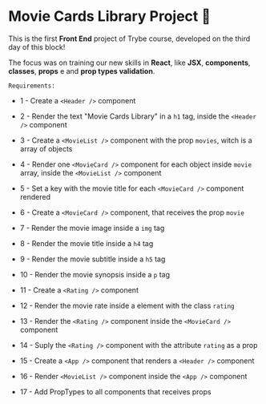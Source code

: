 # Movie Cards Library Project 🚀

This is the first __Front End__ project of Trybe course, developed on the third day of this block!

The focus was on training our new skills in __React__, like __JSX__, __components__, __classes__, __props__ e and __prop types validation__.

`Requirements:`
- 1 - Create a `<Header />` component

- 2 - Render the text "Movie Cards Library" in a `h1` tag, inside the `<Header />` component

- 3 - Create a `<MovieList />` component with the prop `movies`, witch is a array of objects

- 4 - Render one `<MovieCard />` component for each object inside `movie` array, inside the `<MovieList />` component

- 5 - Set a key with the movie title for each `<MovieCard />` component rendered

- 6 - Create a `<MovieCard />` component, that receives the prop `movie`

- 7 - Render the movie image inside a `img` tag

- 8 - Render the movie title inside a `h4` tag

- 9 - Render the movie subtitle inside a `h5` tag

- 10 - Render the movie synopsis inside a `p` tag

- 11 - Create a `<Rating />` component

- 12 - Render the movie rate inside a element with the class `rating`

- 13 - Render the `<Rating />` component inside the `<MovieCard />` component

- 14 - Suply the `<Rating />` component with the attribute `rating` as a prop

- 15 - Create a `<App />` component that renders a `<Header />` component

- 16 - Render `<MovieList />` component inside the `<App />` component

- 17 - Add PropTypes to all components that receives props